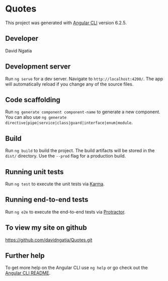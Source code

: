 # Quotes

This project was generated with [Angular CLI](https://github.com/angular/angular-cli) version 6.2.5.
## Developer
David Ngatia
## Development server

Run `ng serve` for a dev server. Navigate to `http://localhost:4200/`. The app will automatically reload if you change any of the source files.

## Code scaffolding

Run `ng generate component component-name` to generate a new component. You can also use `ng generate directive|pipe|service|class|guard|interface|enum|module`.

## Build

Run `ng build` to build the project. The build artifacts will be stored in the `dist/` directory. Use the `--prod` flag for a production build.

## Running unit tests

Run `ng test` to execute the unit tests via [Karma](https://karma-runner.github.io).

## Running end-to-end tests

Run `ng e2e` to execute the end-to-end tests via [Protractor](http://www.protractortest.org/).
## To view my site on github
https://github.com/davidngatia/Quotes.git

## Further help

To get more help on the Angular CLI use `ng help` or go check out the [Angular CLI README](https://github.com/angular/angular-cli/blob/master/README.md).
